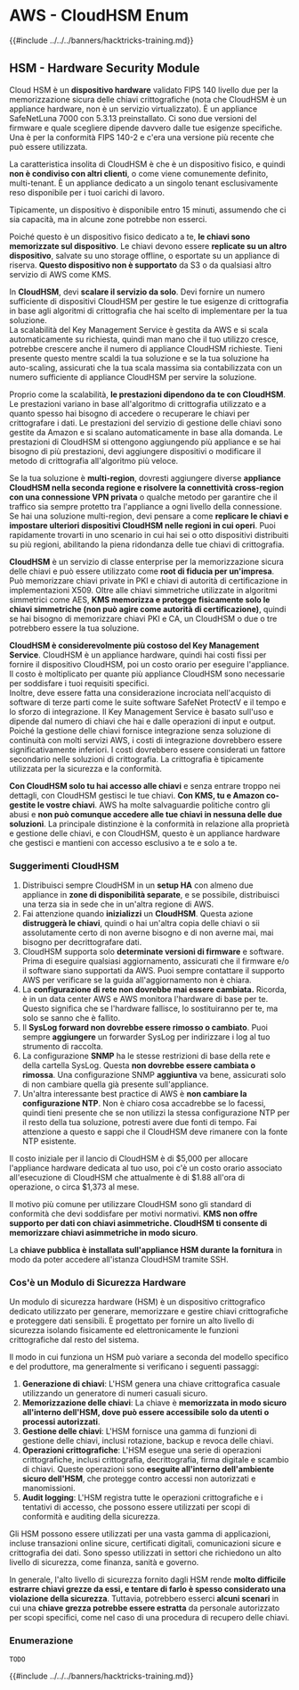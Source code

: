# AWS - CloudHSM Enum

{{#include ../../../banners/hacktricks-training.md}}

## HSM - Hardware Security Module

Cloud HSM è un **dispositivo hardware** validato FIPS 140 livello due per la memorizzazione sicura delle chiavi crittografiche (nota che CloudHSM è un appliance hardware, non è un servizio virtualizzato). È un appliance SafeNetLuna 7000 con 5.3.13 preinstallato. Ci sono due versioni del firmware e quale scegliere dipende davvero dalle tue esigenze specifiche. Una è per la conformità FIPS 140-2 e c'era una versione più recente che può essere utilizzata.

La caratteristica insolita di CloudHSM è che è un dispositivo fisico, e quindi **non è condiviso con altri clienti**, o come viene comunemente definito, multi-tenant. È un appliance dedicato a un singolo tenant esclusivamente reso disponibile per i tuoi carichi di lavoro.

Tipicamente, un dispositivo è disponibile entro 15 minuti, assumendo che ci sia capacità, ma in alcune zone potrebbe non esserci.

Poiché questo è un dispositivo fisico dedicato a te, **le chiavi sono memorizzate sul dispositivo**. Le chiavi devono essere **replicate su un altro dispositivo**, salvate su uno storage offline, o esportate su un appliance di riserva. **Questo dispositivo non è supportato** da S3 o da qualsiasi altro servizio di AWS come KMS.

In **CloudHSM**, devi **scalare il servizio da solo**. Devi fornire un numero sufficiente di dispositivi CloudHSM per gestire le tue esigenze di crittografia in base agli algoritmi di crittografia che hai scelto di implementare per la tua soluzione.\
La scalabilità del Key Management Service è gestita da AWS e si scala automaticamente su richiesta, quindi man mano che il tuo utilizzo cresce, potrebbe crescere anche il numero di appliance CloudHSM richieste. Tieni presente questo mentre scaldi la tua soluzione e se la tua soluzione ha auto-scaling, assicurati che la tua scala massima sia contabilizzata con un numero sufficiente di appliance CloudHSM per servire la soluzione.

Proprio come la scalabilità, **le prestazioni dipendono da te con CloudHSM**. Le prestazioni variano in base all'algoritmo di crittografia utilizzato e a quanto spesso hai bisogno di accedere o recuperare le chiavi per crittografare i dati. Le prestazioni del servizio di gestione delle chiavi sono gestite da Amazon e si scalano automaticamente in base alla domanda. Le prestazioni di CloudHSM si ottengono aggiungendo più appliance e se hai bisogno di più prestazioni, devi aggiungere dispositivi o modificare il metodo di crittografia all'algoritmo più veloce.

Se la tua soluzione è **multi-region**, dovresti aggiungere diverse **appliance CloudHSM nella seconda regione e risolvere la connettività cross-region con una connessione VPN privata** o qualche metodo per garantire che il traffico sia sempre protetto tra l'appliance a ogni livello della connessione. Se hai una soluzione multi-region, devi pensare a come **replicare le chiavi e impostare ulteriori dispositivi CloudHSM nelle regioni in cui operi**. Puoi rapidamente trovarti in uno scenario in cui hai sei o otto dispositivi distribuiti su più regioni, abilitando la piena ridondanza delle tue chiavi di crittografia.

**CloudHSM** è un servizio di classe enterprise per la memorizzazione sicura delle chiavi e può essere utilizzato come **root di fiducia per un'impresa**. Può memorizzare chiavi private in PKI e chiavi di autorità di certificazione in implementazioni X509. Oltre alle chiavi simmetriche utilizzate in algoritmi simmetrici come AES, **KMS memorizza e protegge fisicamente solo le chiavi simmetriche (non può agire come autorità di certificazione)**, quindi se hai bisogno di memorizzare chiavi PKI e CA, un CloudHSM o due o tre potrebbero essere la tua soluzione.

**CloudHSM è considerevolmente più costoso del Key Management Service**. CloudHSM è un appliance hardware, quindi hai costi fissi per fornire il dispositivo CloudHSM, poi un costo orario per eseguire l'appliance. Il costo è moltiplicato per quante più appliance CloudHSM sono necessarie per soddisfare i tuoi requisiti specifici.\
Inoltre, deve essere fatta una considerazione incrociata nell'acquisto di software di terze parti come le suite software SafeNet ProtectV e il tempo e lo sforzo di integrazione. Il Key Management Service è basato sull'uso e dipende dal numero di chiavi che hai e dalle operazioni di input e output. Poiché la gestione delle chiavi fornisce integrazione senza soluzione di continuità con molti servizi AWS, i costi di integrazione dovrebbero essere significativamente inferiori. I costi dovrebbero essere considerati un fattore secondario nelle soluzioni di crittografia. La crittografia è tipicamente utilizzata per la sicurezza e la conformità.

**Con CloudHSM solo tu hai accesso alle chiavi** e senza entrare troppo nei dettagli, con CloudHSM gestisci le tue chiavi. **Con KMS, tu e Amazon co-gestite le vostre chiavi**. AWS ha molte salvaguardie politiche contro gli abusi e **non può comunque accedere alle tue chiavi in nessuna delle due soluzioni**. La principale distinzione è la conformità in relazione alla proprietà e gestione delle chiavi, e con CloudHSM, questo è un appliance hardware che gestisci e mantieni con accesso esclusivo a te e solo a te.

### Suggerimenti CloudHSM

1. Distribuisci sempre CloudHSM in un **setup HA** con almeno due appliance in **zone di disponibilità separate**, e se possibile, distribuisci una terza sia in sede che in un'altra regione di AWS.
2. Fai attenzione quando **inizializzi** un **CloudHSM**. Questa azione **distruggerà le chiavi**, quindi o hai un'altra copia delle chiavi o sii assolutamente certo di non averne bisogno e di non averne mai, mai bisogno per decrittografare dati.
3. CloudHSM supporta solo **determinate versioni di firmware** e software. Prima di eseguire qualsiasi aggiornamento, assicurati che il firmware e/o il software siano supportati da AWS. Puoi sempre contattare il supporto AWS per verificare se la guida all'aggiornamento non è chiara.
4. La **configurazione di rete non dovrebbe mai essere cambiata.** Ricorda, è in un data center AWS e AWS monitora l'hardware di base per te. Questo significa che se l'hardware fallisce, lo sostituiranno per te, ma solo se sanno che è fallito.
5. Il **SysLog forward non dovrebbe essere rimosso o cambiato**. Puoi sempre **aggiungere** un forwarder SysLog per indirizzare i log al tuo strumento di raccolta.
6. La configurazione **SNMP** ha le stesse restrizioni di base della rete e della cartella SysLog. Questa **non dovrebbe essere cambiata o rimossa**. Una configurazione SNMP **aggiuntiva** va bene, assicurati solo di non cambiare quella già presente sull'appliance.
7. Un'altra interessante best practice di AWS è **non cambiare la configurazione NTP**. Non è chiaro cosa accadrebbe se lo facessi, quindi tieni presente che se non utilizzi la stessa configurazione NTP per il resto della tua soluzione, potresti avere due fonti di tempo. Fai attenzione a questo e sappi che il CloudHSM deve rimanere con la fonte NTP esistente.

Il costo iniziale per il lancio di CloudHSM è di $5,000 per allocare l'appliance hardware dedicata al tuo uso, poi c'è un costo orario associato all'esecuzione di CloudHSM che attualmente è di $1.88 all'ora di operazione, o circa $1,373 al mese.

Il motivo più comune per utilizzare CloudHSM sono gli standard di conformità che devi soddisfare per motivi normativi. **KMS non offre supporto per dati con chiavi asimmetriche. CloudHSM ti consente di memorizzare chiavi asimmetriche in modo sicuro**.

La **chiave pubblica è installata sull'appliance HSM durante la fornitura** in modo da poter accedere all'istanza CloudHSM tramite SSH.

### Cos'è un Modulo di Sicurezza Hardware

Un modulo di sicurezza hardware (HSM) è un dispositivo crittografico dedicato utilizzato per generare, memorizzare e gestire chiavi crittografiche e proteggere dati sensibili. È progettato per fornire un alto livello di sicurezza isolando fisicamente ed elettronicamente le funzioni crittografiche dal resto del sistema.

Il modo in cui funziona un HSM può variare a seconda del modello specifico e del produttore, ma generalmente si verificano i seguenti passaggi:

1. **Generazione di chiavi**: L'HSM genera una chiave crittografica casuale utilizzando un generatore di numeri casuali sicuro.
2. **Memorizzazione delle chiavi**: La chiave è **memorizzata in modo sicuro all'interno dell'HSM, dove può essere accessibile solo da utenti o processi autorizzati**.
3. **Gestione delle chiavi**: L'HSM fornisce una gamma di funzioni di gestione delle chiavi, inclusi rotazione, backup e revoca delle chiavi.
4. **Operazioni crittografiche**: L'HSM esegue una serie di operazioni crittografiche, inclusi crittografia, decrittografia, firma digitale e scambio di chiavi. Queste operazioni sono **eseguite all'interno dell'ambiente sicuro dell'HSM**, che protegge contro accessi non autorizzati e manomissioni.
5. **Audit logging**: L'HSM registra tutte le operazioni crittografiche e i tentativi di accesso, che possono essere utilizzati per scopi di conformità e auditing della sicurezza.

Gli HSM possono essere utilizzati per una vasta gamma di applicazioni, incluse transazioni online sicure, certificati digitali, comunicazioni sicure e crittografia dei dati. Sono spesso utilizzati in settori che richiedono un alto livello di sicurezza, come finanza, sanità e governo.

In generale, l'alto livello di sicurezza fornito dagli HSM rende **molto difficile estrarre chiavi grezze da essi, e tentare di farlo è spesso considerato una violazione della sicurezza**. Tuttavia, potrebbero esserci **alcuni scenari** in cui una **chiave grezza potrebbe essere estratta** da personale autorizzato per scopi specifici, come nel caso di una procedura di recupero delle chiavi.

### Enumerazione
```
TODO
```
{{#include ../../../banners/hacktricks-training.md}}
